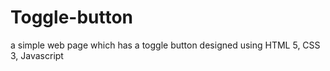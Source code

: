 # Toggle-button
a simple web page which has a toggle button designed using HTML 5, CSS 3, Javascript
